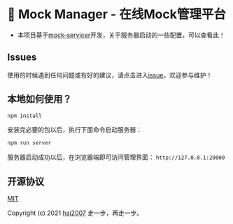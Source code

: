 # 📕 Mock Manager - 在线Mock管理平台

- 本项目基于[mock-servicer](https://github.com/hai2007/mock-servicer)开发，关于服务器启动的一些配置，可以查看此！

## Issues
使用的时候遇到任何问题或有好的建议，请点击进入[issue](https://github.com/hai2007/mock-manager/issues)，欢迎参与维护！

## 本地如何使用？

```bash
npm install
```

安装完必要的包以后，执行下面命令启动服务器：

```bash
npm run server
```

服务器启动成功以后，在浏览器端即可访问管理界面： ```http://127.0.0.1:20000```

开源协议
---------------------------------------
[MIT](https://github.com/hai2007/mock-manager/blob/master/LICENSE)

Copyright (c) 2021 [hai2007](https://hai2007.gitee.io/sweethome/) 走一步，再走一步。

